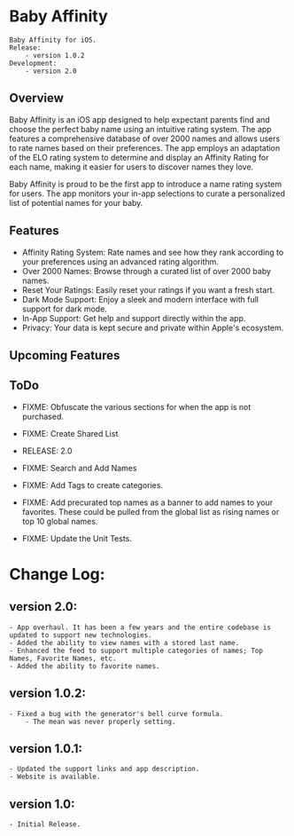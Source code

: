 # Baby Affinity
    Baby Affinity for iOS.
    Release:
        - version 1.0.2
    Development: 
        - version 2.0


## Overview
Baby Affinity is an iOS app designed to help expectant parents find and choose the perfect baby name using an intuitive rating system. The app features a comprehensive database of over 2000 names and allows users to rate names based on their preferences. The app employs an adaptation of the ELO rating system to determine and display an Affinity Rating for each name, making it easier for users to discover names they love.

Baby Affinity is proud to be the first app to introduce a name rating system for users. The app monitors your in-app selections to curate a personalized list of potential names for your baby.


## Features
- Affinity Rating System: Rate names and see how they rank according to your preferences using an advanced rating algorithm.
- Over 2000 Names: Browse through a curated list of over 2000 baby names.
- Reset Your Ratings: Easily reset your ratings if you want a fresh start.
- Dark Mode Support: Enjoy a sleek and modern interface with full support for dark mode.
- In-App Support: Get help and support directly within the app.
- Privacy: Your data is kept secure and private within Apple's ecosystem.

## Upcoming Features

## ToDo
- FIXME: Obfuscate the various sections for when the app is not purchased.
- FIXME: Create Shared List

- RELEASE: 2.0

- FIXME: Search and Add Names
- FIXME: Add Tags to create categories.
- FIXME: Add precurated top names as a banner to add names to your favorites. These could be pulled from the global list as rising names or top 10 global names.
- FIXME: Update the Unit Tests.


# Change Log:
## version 2.0:
    - App overhaul. It has been a few years and the entire codebase is updated to support new technologies.
    - Added the ability to view names with a stored last name.
    - Enhanced the feed to support multiple categories of names; Top Names, Favorite Names, etc.
    - Added the ability to favorite names.

## version 1.0.2:
    - Fixed a bug with the generator's bell curve formula.
        - The mean was never properly setting.
        
## version 1.0.1:
    - Updated the support links and app description.
    - Website is available.

## version 1.0:
    - Initial Release.
  
